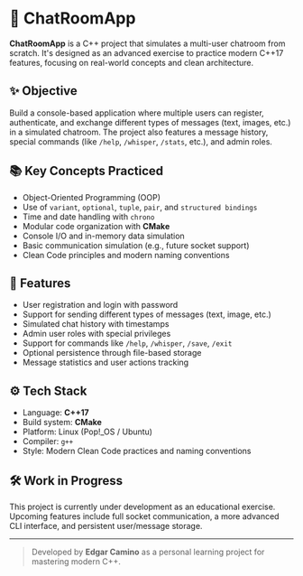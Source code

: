 # 💬 ChatRoomApp

**ChatRoomApp** is a C++ project that simulates a multi-user chatroom from scratch. It's designed as an advanced exercise to practice modern C++17 features, focusing on real-world concepts and clean architecture.

## ✨ Objective

Build a console-based application where multiple users can register, authenticate, and exchange different types of messages (text, images, etc.) in a simulated chatroom. The project also features a message history, special commands (like `/help`, `/whisper`, `/stats`, etc.), and admin roles.

## 📚 Key Concepts Practiced

- Object-Oriented Programming (OOP)
- Use of `variant`, `optional`, `tuple`, `pair`, and `structured bindings`
- Time and date handling with `chrono`
- Modular code organization with **CMake**
- Console I/O and in-memory data simulation
- Basic communication simulation (e.g., future socket support)
- Clean Code principles and modern naming conventions

## 🚀 Features

- User registration and login with password
- Support for sending different types of messages (text, image, etc.)
- Simulated chat history with timestamps
- Admin user roles with special privileges
- Support for commands like `/help`, `/whisper`, `/save`, `/exit`
- Optional persistence through file-based storage
- Message statistics and user actions tracking

## ⚙️ Tech Stack

- Language: **C++17**
- Build system: **CMake**
- Platform: Linux (Pop!_OS / Ubuntu)
- Compiler: `g++`
- Style: Modern Clean Code practices and naming conventions

## 🛠 Work in Progress

This project is currently under development as an educational exercise. Upcoming features include full socket communication, a more advanced CLI interface, and persistent user/message storage.

---

> Developed by **Edgar Camino** as a personal learning project for mastering modern C++.
